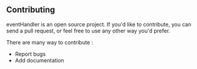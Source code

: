 Contributing
------------

eventHandler is an open source project. If you'd like to contribute, you can send
a pull request, or feel free to use any other way you'd prefer.

There are many way to contribute :
 * Report bugs
 * Add documentation
